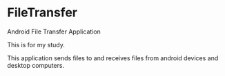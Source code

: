 # FileTransfer
Android File Transfer Application

This is for my study.

This application sends files to and receives files from android devices and desktop computers.


